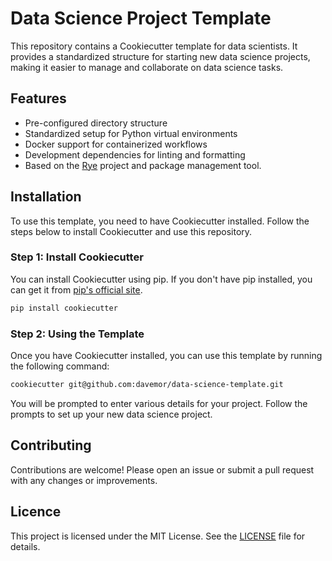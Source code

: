 # Data Science Project Template

This repository contains a Cookiecutter template for data scientists. It provides a standardized structure for starting new data science projects, making it easier to manage and collaborate on data science tasks.

## Features

- Pre-configured directory structure
- Standardized setup for Python virtual environments
- Docker support for containerized workflows
- Development dependencies for linting and formatting
- Based on the [Rye](https://rye.astral.sh/) project and package management tool.

## Installation

To use this template, you need to have Cookiecutter installed. Follow the steps below to install Cookiecutter and use this repository.

### Step 1: Install Cookiecutter

You can install Cookiecutter using pip. If you don't have pip installed, you can get it from [pip's official site](https://pip.pypa.io/en/stable/installation/).

```bash
pip install cookiecutter
```

### Step 2: Using the Template

Once you have Cookiecutter installed, you can use this template by running the following command:

```bash
cookiecutter git@github.com:davemor/data-science-template.git
```

You will be prompted to enter various details for your project. Follow the prompts to set up your new data science project.

## Contributing

Contributions are welcome! Please open an issue or submit a pull request with any changes or improvements.

## Licence

This project is licensed under the MIT License. See the [LICENSE](./LICENSE) file for details.

